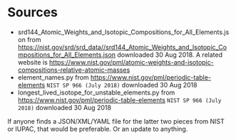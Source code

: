 # Sources

* srd144_Atomic_Weights_and_Isotopic_Compositions_for_All_Elements.json from https://nist.gov/srd/srd_data//srd144_Atomic_Weights_and_Isotopic_Compositions_for_All_Elements.json downloaded 30 Aug 2018. A related website is https://www.nist.gov/pml/atomic-weights-and-isotopic-compositions-relative-atomic-masses
* element_names.py from https://www.nist.gov/pml/periodic-table-elements `NIST SP 966 (July 2018)` downloaded 30 Aug 2018
* longest_lived_isotope_for_unstable_elements.py from https://www.nist.gov/pml/periodic-table-elements `NIST SP 966 (July 2018)` downloaded 30 Aug 2018

If anyone finds a JSON/XML/YAML file for the latter two pieces from NIST or IUPAC, that would be preferable. Or an update to anything.
